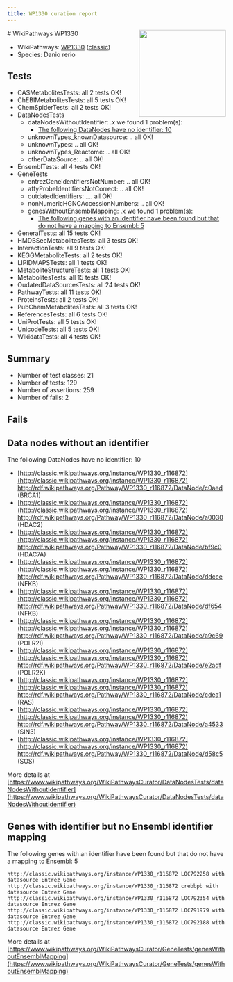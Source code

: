 ```yaml
---
title: WP1330 curation report
---
```


<img style="float: right; width: 200px" src="https://upload.wikimedia.org/wikipedia/commons/thumb/8/83/Wplogo_with_text_500.png/640px-Wplogo_with_text_500.png" />
# WikiPathways WP1330

* WikiPathways: [WP1330](https://wikipathways.org/pathways/WP1330) ([classic](https://classic.wikipathways.org/instance/WP1330))
* Species: Danio rerio
## Tests
* CASMetabolitesTests: all 2 tests OK!
* ChEBIMetabolitesTests: all 5 tests OK!
* ChemSpiderTests: all 2 tests OK!
* DataNodesTests
    * dataNodesWithoutIdentifier: .x we found 1 problem(s):
        * [The following DataNodes have no identifier: 10](#8792c490)
    * unknownTypes_knownDatasource: .. all OK!
    * unknownTypes: .. all OK!
    * unknownTypes_Reactome: .. all OK!
    * otherDataSource: .. all OK!
* EnsemblTests: all 4 tests OK!
* GeneTests
    * entrezGeneIdentifiersNotNumber: .. all OK!
    * affyProbeIdentifiersNotCorrect: .. all OK!
    * outdatedIdentifiers: .... all OK!
    * nonNumericHGNCAccessionNumbers: .. all OK!
    * genesWithoutEnsemblMapping: .x we found 1 problem(s):
        * [The following genes with an identifier have been found but that do not have a mapping to Ensembl: 5](#40286d87)
* GeneralTests: all 15 tests OK!
* HMDBSecMetabolitesTests: all 3 tests OK!
* InteractionTests: all 9 tests OK!
* KEGGMetaboliteTests: all 2 tests OK!
* LIPIDMAPSTests: all 1 tests OK!
* MetaboliteStructureTests: all 1 tests OK!
* MetabolitesTests: all 15 tests OK!
* OudatedDataSourcesTests: all 24 tests OK!
* PathwayTests: all 11 tests OK!
* ProteinsTests: all 2 tests OK!
* PubChemMetabolitesTests: all 3 tests OK!
* ReferencesTests: all 6 tests OK!
* UniProtTests: all 5 tests OK!
* UnicodeTests: all 5 tests OK!
* WikidataTests: all 4 tests OK!


## Summary

* Number of test classes: 21
* Number of tests: 129
* Number of assertions: 259
* Number of fails: 2

## Fails

<a name="8792c490" />

## Data nodes without an identifier

The following DataNodes have no identifier: 10

* [http://classic.wikipathways.org/instance/WP1330_r116872](http://classic.wikipathways.org/instance/WP1330_r116872) http://rdf.wikipathways.org/Pathway/WP1330_r116872/DataNode/c0aed (BRCA1)
* [http://classic.wikipathways.org/instance/WP1330_r116872](http://classic.wikipathways.org/instance/WP1330_r116872) http://rdf.wikipathways.org/Pathway/WP1330_r116872/DataNode/a0030 (HDAC2)
* [http://classic.wikipathways.org/instance/WP1330_r116872](http://classic.wikipathways.org/instance/WP1330_r116872) http://rdf.wikipathways.org/Pathway/WP1330_r116872/DataNode/bf9c0 (HDAC7A)
* [http://classic.wikipathways.org/instance/WP1330_r116872](http://classic.wikipathways.org/instance/WP1330_r116872) http://rdf.wikipathways.org/Pathway/WP1330_r116872/DataNode/ddcce (NFKB)
* [http://classic.wikipathways.org/instance/WP1330_r116872](http://classic.wikipathways.org/instance/WP1330_r116872) http://rdf.wikipathways.org/Pathway/WP1330_r116872/DataNode/df654 (NFKB)
* [http://classic.wikipathways.org/instance/WP1330_r116872](http://classic.wikipathways.org/instance/WP1330_r116872) http://rdf.wikipathways.org/Pathway/WP1330_r116872/DataNode/a9c69 (POLR2I)
* [http://classic.wikipathways.org/instance/WP1330_r116872](http://classic.wikipathways.org/instance/WP1330_r116872) http://rdf.wikipathways.org/Pathway/WP1330_r116872/DataNode/e2adf (POLR2K)
* [http://classic.wikipathways.org/instance/WP1330_r116872](http://classic.wikipathways.org/instance/WP1330_r116872) http://rdf.wikipathways.org/Pathway/WP1330_r116872/DataNode/cdea1 (RAS)
* [http://classic.wikipathways.org/instance/WP1330_r116872](http://classic.wikipathways.org/instance/WP1330_r116872) http://rdf.wikipathways.org/Pathway/WP1330_r116872/DataNode/a4533 (SIN3)
* [http://classic.wikipathways.org/instance/WP1330_r116872](http://classic.wikipathways.org/instance/WP1330_r116872) http://rdf.wikipathways.org/Pathway/WP1330_r116872/DataNode/d58c5 (SOS)


More details at [https://www.wikipathways.org/WikiPathwaysCurator/DataNodesTests/dataNodesWithoutIdentifier](https://www.wikipathways.org/WikiPathwaysCurator/DataNodesTests/dataNodesWithoutIdentifier)

<a name="40286d87" />

## Genes with identifier but no Ensembl identifier mapping

The following genes with an identifier have been found but that do not have a mapping to Ensembl: 5
```
http://classic.wikipathways.org/instance/WP1330_r116872 LOC792258 with datasource Entrez Gene
http://classic.wikipathways.org/instance/WP1330_r116872 crebbpb with datasource Entrez Gene
http://classic.wikipathways.org/instance/WP1330_r116872 LOC792354 with datasource Entrez Gene
http://classic.wikipathways.org/instance/WP1330_r116872 LOC791979 with datasource Entrez Gene
http://classic.wikipathways.org/instance/WP1330_r116872 LOC792188 with datasource Entrez Gene
```

More details at [https://www.wikipathways.org/WikiPathwaysCurator/GeneTests/genesWithoutEnsemblMapping](https://www.wikipathways.org/WikiPathwaysCurator/GeneTests/genesWithoutEnsemblMapping)

